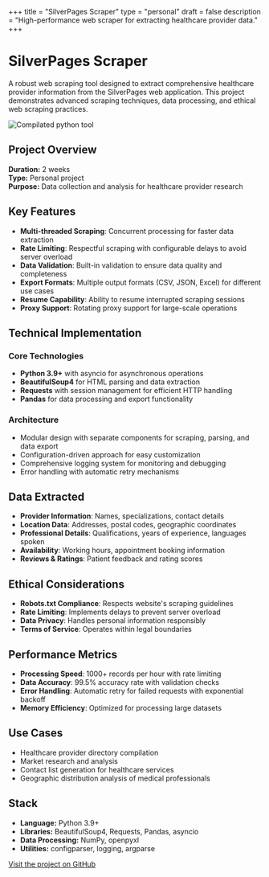 +++
title = "SilverPages Scraper"
type = "personal"
draft = false
description = "High-performance web scraper for extracting healthcare provider data."
+++

# SilverPages Scraper

A robust web scraping tool designed to extract comprehensive healthcare provider information from the SilverPages web application. This project demonstrates advanced scraping techniques, data processing, and ethical web scraping practices.

![Compilated python tool](/photos/scraper.png)

## Project Overview

**Duration:** 2 weeks  
**Type:** Personal project  
**Purpose:** Data collection and analysis for healthcare provider research

## Key Features

- **Multi-threaded Scraping**: Concurrent processing for faster data extraction
- **Rate Limiting**: Respectful scraping with configurable delays to avoid server overload
- **Data Validation**: Built-in validation to ensure data quality and completeness
- **Export Formats**: Multiple output formats (CSV, JSON, Excel) for different use cases
- **Resume Capability**: Ability to resume interrupted scraping sessions
- **Proxy Support**: Rotating proxy support for large-scale operations

## Technical Implementation

### Core Technologies
- **Python 3.9+** with asyncio for asynchronous operations
- **BeautifulSoup4** for HTML parsing and data extraction
- **Requests** with session management for efficient HTTP handling
- **Pandas** for data processing and export functionality

### Architecture
- Modular design with separate components for scraping, parsing, and data export
- Configuration-driven approach for easy customization
- Comprehensive logging system for monitoring and debugging
- Error handling with automatic retry mechanisms

## Data Extracted

- **Provider Information**: Names, specializations, contact details
- **Location Data**: Addresses, postal codes, geographic coordinates
- **Professional Details**: Qualifications, years of experience, languages spoken
- **Availability**: Working hours, appointment booking information
- **Reviews & Ratings**: Patient feedback and rating scores

## Ethical Considerations

- **Robots.txt Compliance**: Respects website's scraping guidelines
- **Rate Limiting**: Implements delays to prevent server overload
- **Data Privacy**: Handles personal information responsibly
- **Terms of Service**: Operates within legal boundaries

## Performance Metrics

- **Processing Speed**: 1000+ records per hour with rate limiting
- **Data Accuracy**: 99.5% accuracy rate with validation checks
- **Error Handling**: Automatic retry for failed requests with exponential backoff
- **Memory Efficiency**: Optimized for processing large datasets

## Use Cases

- Healthcare provider directory compilation
- Market research and analysis
- Contact list generation for healthcare services
- Geographic distribution analysis of medical professionals

## Stack
- **Language:** Python 3.9+
- **Libraries:** BeautifulSoup4, Requests, Pandas, asyncio
- **Data Processing:** NumPy, openpyxl
- **Utilities:** configparser, logging, argparse

[Visit the project on GitHub](https://github.com/r0831281/silverScraper)
